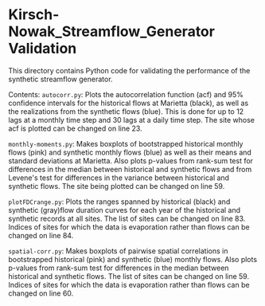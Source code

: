 # Kirsch-Nowak_Streamflow_Generator Validation
This directory contains Python code for validating the performance of the synthetic streamflow generator.

Contents:
`autocorr.py`: Plots the autocorrelation function (acf) and 95\% confidence intervals for the historical flows at Marietta (black), as well as the realizations from the synthetic flows (blue). This is done for up to 12 lags at a monthly time step and 30 lags at a daily time step. The site whose acf is plotted can be changed on line 23.

`monthly-moments.py`: Makes boxplots of bootstrapped historical monthly flows (pink) and synthetic monthly flows (blue) as well as their means and standard deviations at Marietta. Also plots p-values from rank-sum test for differences in the median between historical and synthetic flows and from Levene's test for differences in the variance between historical and synthetic flows. The site being plotted can be changed on line 59.

`plotFDCrange.py`: Plots the ranges spanned by historical (black) and synthetic (gray)flow duration curves for each year of the historical and synthetic records at all sites. The list of sites can be changed on line 83. Indices of sites for which the data is evaporation rather than flows can be changed on line 84.

`spatial-corr.py`: Makes boxplots of pairwise spatial correlations in bootstrapped historical (pink) and synthetic (blue) monthly flows. Also plots p-values from rank-sum test for differences in the median between historical and synthetic flows. The list of sites can be changed on line 59. Indices of sites for which the data is evaporation rather than flows can be changed on line 60.